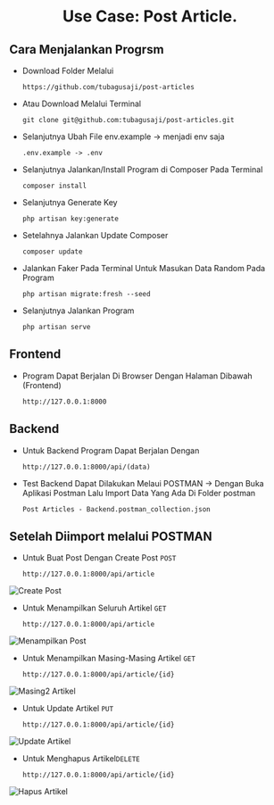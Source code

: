 <h1 align="center">Use Case: Post Article.</h1>


## Cara Menjalankan Progrsm
- Download Folder Melalui 
	``` 
    https://github.com/tubagusaji/post-articles
    ```
- Atau Download Melalui Terminal 
	``` 
    git clone git@github.com:tubagusaji/post-articles.git
    ```
- Selanjutnya Ubah File env.example -> menjadi env saja
	```
    .env.example -> .env
    ```
- Selanjutnya Jalankan/Install Program di Composer Pada Terminal
	```
    composer install
    ```
- Selanjutnya Generate Key 
	```
    php artisan key:generate
    ```
- Setelahnya Jalankan Update Composer
	```
    composer update
    ```
- Jalankan Faker Pada Terminal Untuk Masukan Data Random Pada Program
	```
    php artisan migrate:fresh --seed
    ```
- Selanjutnya Jalankan Program
    ```
    php artisan serve
    ```
## Frontend 
- Program Dapat Berjalan Di Browser Dengan Halaman Dibawah (Frontend)
	```
    http://127.0.0.1:8000
    ```
## Backend
- Untuk Backend Program Dapat Berjalan Dengan
    ```
    http://127.0.0.1:8000/api/(data)
    ```
- Test Backend Dapat Dilakukan Melaui POSTMAN -> Dengan Buka Aplikasi Postman Lalu Import Data Yang Ada Di Folder postman
    ```
    Post Articles - Backend.postman_collection.json   
    ```
## Setelah Diimport melalui POSTMAN
- Untuk Buat Post Dengan Create Post  ```POST``` 
    ```
    http://127.0.0.1:8000/api/article
    ```
![Create Post](https://user-images.githubusercontent.com/89891460/204321501-1fd65cb4-c3ee-4d09-b579-8fe4ca242799.png)
- Untuk Menampilkan Seluruh Artikel ```GET``` 
    ```
    http://127.0.0.1:8000/api/article
    ```
![Menampilkan Post](https://user-images.githubusercontent.com/89891460/204322582-de661f21-08cd-4392-955b-c77a2ffa73ce.png)
- Untuk Menampilkan Masing-Masing Artikel ```GET``` 
    ```
    http://127.0.0.1:8000/api/article/{id}
    ```
![Masing2 Artikel](https://user-images.githubusercontent.com/89891460/204321973-574d5cf2-aa3f-4e0f-a958-32effd1ed8e4.png)
- Untuk Update Artikel ```PUT``` 
    ```
    http://127.0.0.1:8000/api/article/{id}
    ```
![Update Artikel](https://user-images.githubusercontent.com/89891460/204322052-8eae6f3f-93ac-4ab9-9d5f-c3fff944bfb2.png)
- Untuk Menghapus Artikel```DELETE``` 
    ```
    http://127.0.0.1:8000/api/article/{id}
    ```
![Hapus Artikel](https://user-images.githubusercontent.com/89891460/204322169-3057ff23-ed8c-4898-9448-9571fcd81099.png)
